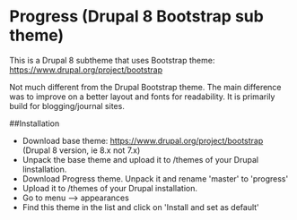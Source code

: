 # Progress (Drupal 8 Bootstrap sub theme)

This is a Drupal 8 subtheme that uses Bootstrap theme:  https://www.drupal.org/project/bootstrap

Not much different from the Drupal Bootstrap theme. The main difference was to improve on a better layout and fonts for readability. It is primarily build for blogging/journal sites. 

##Installation
- Download base theme: https://www.drupal.org/project/bootstrap (Drupal 8 version, ie 8.x not 7.x)
- Unpack the base theme and upload it to /themes of your Drupal linstallation.
- Download Progress theme. Unpack it and rename 'master' to 'progress'
- Upload it to /themes of your Drupal installation.
- Go to menu --> appearances 
- Find this theme in the list and click on 'Install and set as default'

